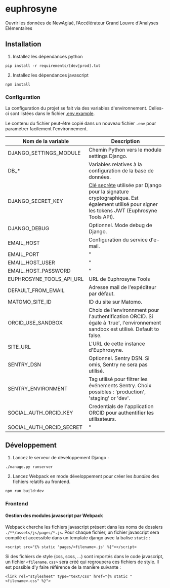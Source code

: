 # euphrosyne

Ouvrir les données de NewAglaé, l’Accélérateur Grand Louvre d'Analyses Elémentaires

## Installation

1. Installez les dépendances python

```
pip install -r requirements/[dev|prod].txt
```

2. Installez les dépendances javascript

```
npm install
```

### Configuration

La configuration du projet se fait via des variables d'environnement. Celles-ci sont listées dans le fichier [.env.example](.env.example).

Le contenu du fichier peut-être copié dans un nouveau fichier `.env` pour paramétrer facilement l'environnement.

| Nom de la variable       | Description                                                                                                                                                                                                               |
| ------------------------ | ------------------------------------------------------------------------------------------------------------------------------------------------------------------------------------------------------------------------- |
| DJANGO_SETTINGS_MODULE   | Chemin Python vers le module settings Django.                                                                                                                                                                             |
| DB\_\*                   | Variables relatives à la configuration de la base de données.                                                                                                                                                             |
| DJANGO_SECRET_KEY        | [Clé secrète](https://docs.djangoproject.com/en/4.1/ref/settings/#std-setting-SECRET_KEY) utilisée par Django pour la signature cryptographique. Est également utilisé pour signer les tokens JWT (Euphrosyne Tools API). |
| DJANGO_DEBUG             | Optionnel. Mode debug de Django.                                                                                                                                                                                          |
| EMAIL_HOST               | Configuration du service d'e-mail.                                                                                                                                                                                        |
| EMAIL_PORT               | "                                                                                                                                                                                                                         |
| EMAIL_HOST_USER          | "                                                                                                                                                                                                                         |
| EMAIL_HOST_PASSWORD      | "                                                                                                                                                                                                                         |
| EUPHROSYNE_TOOLS_API_URL | URL de Euphrosyne Tools                                                                                                                                                                                                   |
| DEFAULT_FROM_EMAIL       | Adresse mail de l'expéditeur par défaut.                                                                                                                                                                                  |
| MATOMO_SITE_ID           | ID du site sur Matomo.                                                                                                                                                                                                    |
| ORCID_USE_SANDBOX        | Choix de l'environnment pour l'authentification ORCID. Si égale à 'true', l'environnement sandbox est utilisé. Default to false.                                                                                          |
| SITE_URL                 | L'URL de cette instance d'Euphrosyne.                                                                                                                                                                                     |
| SENTRY_DSN               | Optionnel. Sentry DSN. Si omis, Sentry ne sera pas utilisé.                                                                                                                                                               |
| SENTRY_ENVIRONMENT       | Tag utilisé pour filtrer les événements Sentry. Choix possibles : 'production', 'staging' or 'dev'.                                                                                                                       |
| SOCIAL_AUTH_ORCID_KEY    | Credentials de l'application ORCID pour authentifier les utilisateurs.                                                                                                                                                    |
| SOCIAL_AUTH_ORCID_SECRET | "                                                                                                                                                                                                                         |

## Développement

1. Lancez le serveur de développement Django :

```
./manage.py runserver
```

2. Lancez Webpack en mode développement pour créer les _bundles_ des fichiers relatifs au frontend.

```
npm run build:dev
```

### Frontend

#### Gestion des modules javascript par Webpack

Webpack cherche les fichiers javascript présent dans les noms de dossiers `./**/assets/js/pages/*.js`.
Pour chaque fichier, un fichier javascript sera compilé et accessible dans un template django avec la balise `static` :

```
<script src="{% static 'pages/<filename>.js' %}"></script>
```

Si des fichiers de style (css, scss, ...) sont importés dans le code javascript, un fichier `<filename.css>` sera créé qui regroupera ces fichiers de style.
Il est possible d'y faire référence de la manière suivante :

```
<link rel="stylesheet" type="text/css" href="{% static "<filename>.css" %}">
```
